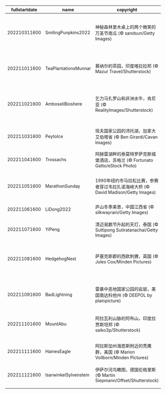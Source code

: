 |fullstartdate|name|copyright|title|image|
|--|--|--|--|--|
202210311600|SmilingPunpkins2022|神秘森林里木桌上的两个微笑的万圣节南瓜 (© sandsun/Getty Images)|来一盏微笑的南瓜灯吗？|![](/zh-CN/2022/11/202210311600SmilingPunpkins2022.jpg)|
202211011600|TeaPlantationsMunnar|慕纳尔的茶园，印度喀拉拉邦 (© Mazur Travel/Shutterstock)|您喝的茶可能来自这里|![](/zh-CN/2022/11/202211011600TeaPlantationsMunnar.jpg)|
202211021600|AmboseliBioshere|乞力马扎罗山和非洲水牛，肯尼亚 (© RealityImages/Shutterstock)|一个关于可持续发展的实验|![](/zh-CN/2022/11/202211021600AmboseliBioshere.jpg)|
202211031600|PeytoIce|班夫国家公园的沛托湖，加拿大艾伯塔省 (© Ben Girardi/Cavan Images)|落基山上碧玉腰带|![](/zh-CN/2022/11/202211031600PeytoIce.jpg)|
202211041600|Trossachs|阿赫雷湖畔的泰莫特罗萨克斯城堡酒店，苏格兰 (© Fortunato Gatto/eStock Photo)|重温往日辉煌|![](/zh-CN/2022/11/202211041600Trossachs.jpg)|
202211051600|MarathonSunday|1990年纽约市马拉松比赛，参赛者穿过韦拉扎诺海峡大桥 (© David Madison/Getty Images)|跑过纽约五个行政区|![](/zh-CN/2022/11/202211051600MarathonSunday.jpg)|
202211061600|LiDong2022|庐山冬季美景，中国江西省 (© silkwayrain/Getty Images)|冬天来了|![](/zh-CN/2022/11/202211061600LiDong2022.jpg)|
202211071600|YiPeng|清迈易鹏节升起的天灯，泰国 (© Suttipong Sutiratanachai/Getty Images)|祝福和祈愿的日子|![](/zh-CN/2022/11/202211071600YiPeng.jpg)|
202211081600|HedgehogNest|萨塞克斯郡的西欧刺猬，英国 (© Jules Cox/Minden Pictures)|可以观赏，请勿触碰|![](/zh-CN/2022/11/202211081600HedgehogNest.jpg)|
202211091600|BadLightning|雷暴中恶地国家公园的岩层，美国南达科他州 (© DEEPOL by plainpicture)|恶地国家公园的一场闪电？|![](/zh-CN/2022/11/202211091600BadLightning.jpg)|
202211101600|MountAbu|阿拉瓦利山脉的阿布山，印度拉贾斯坦邦 (© saiko3p/Shutterstock)|沙漠中的绿洲|![](/zh-CN/2022/11/202211101600MountAbu.jpg)|
||||![](/zh-CN/2022/11/.jpg)|
202211111600|HainesEagle|阿拉斯加州海恩斯附近的秃鹰群，美国 (© Marion Vollborn/Minden Pictures)|秃鹰的集会|![](/zh-CN/2022/11/202211111600HainesEagle.jpg)|
202211121600|IsarwinkelSylvenstein|伊萨尔河鸟瞰图，德国伦格里斯 (© Martin Siepmann/Offset/Shutterstock)|美丽清澈的河流|![](/zh-CN/2022/11/202211121600IsarwinkelSylvenstein.jpg)|
